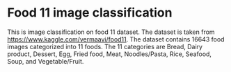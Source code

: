 # Food 11 image classification

This is image classification on food 11 dataset. The dataset is taken from <a href='https://www.kaggle.com/vermaavi/food11'>https://www.kaggle.com/vermaavi/food11</a>. The dataset contains 16643 food images categorized into 11 foods. The 11 categories are Bread, Dairy product, Dessert, Egg, Fried food, Meat, Noodles/Pasta, Rice, Seafood, Soup, and Vegetable/Fruit. 
